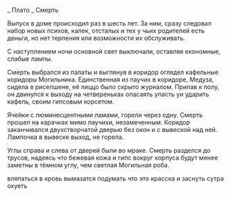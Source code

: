 
_ Плато _ Смерть

Выпуск в доме происходил раз в шесть лет. За ним, сразу следовал набор новых психов, калек, отсталых и тех у чьих родителей есть деньги, но нет терпения или возможности их обслуживать. 

С наступлением ночи основной свет выключали, оставляя економные, слабые лампы.

Смерть выбрался из палаты и выглянув в коридор оглядел кафельные коридоры Могильника. Единственная из паучих в коридоре, Медуза, сидела в рисепшене, её лиццо было скрыто журналом. Припав к полу, он двинулся к выходу на четвереньках опасаять упасть уи ударить кафель, своим гипсовым корсетом. 

Ячейки с люминесцентными ламами, горели через одну. Смерть прошел на карачках мимо паучихи, незамеченным. Коридор заканчивался двухстворчатой дверью без окон и с вывеской над ней. Лампочка в вывеске выход, не горела.

Углы справа и слева от дверей были во мраке. Смерть разделся до трусов, надеясь что бежевая кожа и гипс вокруг корпуса будут менее заметны в тёмном углу, чем светлая Могильная роба.

вляпаться в кровь вымазатся
подумать что это красска и заснуть
сутра охуеть
